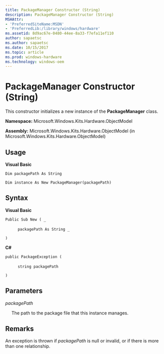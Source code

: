 ```yaml
---
title: PackageManager Constructor (String)
description: PackageManager Constructor (String)
MSHAttr:
- 'PreferredSiteName:MSDN'
- 'PreferredLib:/library/windows/hardware'
ms.assetid: 8d9ac67e-0480-44ee-8a33-f7efa11ef110
author: sapaetsc
ms.author: sapaetsc
ms.date: 10/15/2017
ms.topic: article
ms.prod: windows-hardware
ms.technology: windows-oem
---
```


# PackageManager Constructor (String)


This constructor initializes a new instance of the **PackageManager** class.

**Namespace:** Microsoft.Windows.Kits.Hardware.ObjectModel

**Assembly:** Microsoft.Windows.Kits.Hardware.ObjectModel (in Microsoft.Windows.Kits.Hardware.ObjectModel)

## <span id="Usage"></span><span id="usage"></span><span id="USAGE"></span>Usage


**Visual Basic**

`Dim packagePath As String`

`Dim instance As New PackageManager(packagePath)`

## <span id="Syntax"></span><span id="syntax"></span><span id="SYNTAX"></span>Syntax


**Visual Basic**

`Public Sub New ( _`

          `packagePath As String _`

`)`

**C#**

`public PackageException (`

          `string packagePath`

`)`

## <span id="Parameters"></span><span id="parameters"></span><span id="PARAMETERS"></span>Parameters


*packagePath*

     The path to the package file that this instance manages.

## <span id="Remarks"></span><span id="remarks"></span><span id="REMARKS"></span>Remarks


An exception is thrown if *packagePath* is null or invalid, or if there is more than one relationship.

 

 







